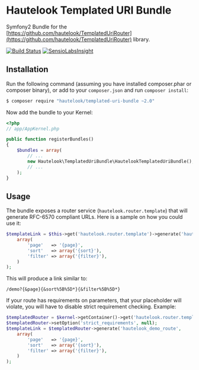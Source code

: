 Hautelook Templated URI Bundle
==============================

Symfony2 Bundle for the [https://github.com/hautelook/TemplatedUriRouter](https://github.com/hautelook/TemplatedUriRouter)
library.

[![Build Status](https://secure.travis-ci.org/hautelook/TemplatedUriBundle.png?branch=master)](https://travis-ci.org/hautelook/TemplatedUriBundle)
[![SensioLabsInsight](https://insight.sensiolabs.com/projects/cf31d6be-a1b8-41b5-a718-9f35660c321b/mini.png)](https://insight.sensiolabs.com/projects/cf31d6be-a1b8-41b5-a718-9f35660c321b)

## Installation

Run the following command (assuming you have installed composer.phar or composer binary),
or add to your `composer.json` and run `composer install`:

```bash
$ composer require "hautelook/templated-uri-bundle ~2.0"
```

Now add the bundle to your Kernel:

```php
<?php
// app/AppKernel.php

public function registerBundles()
{
    $bundles = array(
        // ...
        new Hautelook\TemplatedUriBundle\HautelookTemplatedUriBundle(),
        // ...
    );
}
```

## Usage

The bundle exposes a router service (`hautelook.router.template`) that will generate RFC-6570 compliant URLs.
Here is a sample on how you could use it:

```php
$templateLink = $this->get('hautelook.router.template')->generate('hautelook_demo_route',
    array(
        'page'   => '{page}',
        'sort'   => array('{sort}'),
        'filter' => array('{filter}'),
    )
);
```

This will produce a link similar to:

```
/demo?{&page}{&sort%5B%5D*}{&filter%5B%5D*}
```

If your route has requirements on parameters, that your placeholder will violate, you will have to disable strict
requirement checking. Example:

```php
$templatedRouter = $kernel->getContainer()->get('hautelook.router.template');
$templatedRouter->setOption('strict_requirements', null);
$templateLink = $templatedRouter->generate('hautelook_demo_route',
    array(
        'page'   => '{page}',
        'sort'   => array('{sort}'),
        'filter' => array('{filter}'),
    )
);
```

[RFC-6570]: https://tools.ietf.org/html/rfc6570
